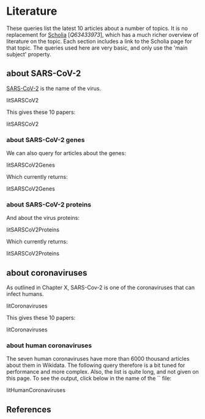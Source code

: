 # Literature

These queries list the latest 10 <topic>articles</topic> about a number of topics. It is
no replacement for [Scholia](https://tools.wmflabs.org/scholia/) [<cite>Q63433973</cite>],
which has a much richer overview of <topic>literature</topic> on the topic. Each section
includes a link to the Scholia page for that topic. The queries used here
are very basic, and only use the 'main subject' property.

## about SARS-CoV-2

[SARS-CoV-2](https://tools.wmflabs.org/scholia/topic/Q82069695) is the name of the virus.

<sparql>litSARSCoV2</sparql>

This gives these 10 papers:

<out>litSARSCoV2</out>

### about SARS-CoV-2 genes

We can also query for articles about the genes:

<sparql>litSARSCoV2Genes</sparql>

Which currently returns:

<out>litSARSCoV2Genes</out>

### about SARS-CoV-2 proteins

And about the virus proteins:

<sparql>litSARSCoV2Proteins</sparql>

Which currently returns:

<out>litSARSCoV2Proteins</out>

## about coronaviruses

As outlined in Chapter X, SARS-Cov-2 is one of the coronaviruses that
can infect humans.

<sparql>litCoronaviruses</sparql>

This gives these 10 papers:

<out>litCoronaviruses</out>

### about human coronaviruses

The seven human coronaviruses have more than 6000 thousand articles about
them in Wikidata. The following query therefore is a bit tuned for performance
and more complex. Also, the list is quite long, and not given on this page.
To see the output, click below in the name of the `` file:

<sparql>litHumanCoronaviruses</sparql>

## References

<references/>
